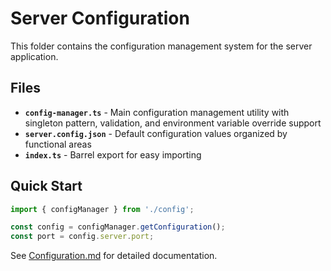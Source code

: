 # Server Configuration

This folder contains the configuration management system for the server application.

## Files

- **`config-manager.ts`** - Main configuration management utility with singleton pattern, validation, and environment variable override support
- **`server.config.json`** - Default configuration values organized by functional areas
- **`index.ts`** - Barrel export for easy importing

## Quick Start

```typescript
import { configManager } from './config';

const config = configManager.getConfiguration();
const port = config.server.port;
```

See [Configuration.md](../../docs/Configuration.md) for detailed documentation.
